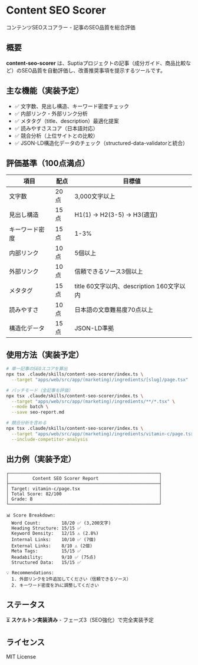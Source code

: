 # Content SEO Scorer

コンテンツSEOスコアラー - 記事のSEO品質を総合評価

## 概要

**content-seo-scorer** は、Suptiaプロジェクトの記事（成分ガイド、商品比較など）のSEO品質を自動評価し、改善推奨事項を提示するツールです。

## 主な機能（実装予定）

- ✅ 文字数、見出し構造、キーワード密度チェック
- ✅ 内部リンク・外部リンク分析
- ✅ メタタグ（title、description）最適化提案
- ✅ 読みやすさスコア（日本語対応）
- ✅ 競合分析（上位サイトとの比較）
- ✅ JSON-LD構造化データのチェック（structured-data-validatorと統合）

## 評価基準（100点満点）

| 項目           | 配点 | 目標値                                    |
| -------------- | ---- | ----------------------------------------- |
| 文字数         | 20点 | 3,000文字以上                             |
| 見出し構造     | 15点 | H1(1) → H2(3-5) → H3(適宜)                |
| キーワード密度 | 15点 | 1-3%                                      |
| 内部リンク     | 10点 | 5個以上                                   |
| 外部リンク     | 10点 | 信頼できるソース3個以上                   |
| メタタグ       | 15点 | title 60文字以内、description 160文字以内 |
| 読みやすさ     | 10点 | 日本語の文章難易度70点以上                |
| 構造化データ   | 15点 | JSON-LD準拠                               |

## 使用方法（実装予定）

```bash
# 単一記事のSEOスコアを算出
npx tsx .claude/skills/content-seo-scorer/index.ts \
  --target "apps/web/src/app/(marketing)/ingredients/[slug]/page.tsx"

# バッチモード（全記事を評価）
npx tsx .claude/skills/content-seo-scorer/index.ts \
  --target "apps/web/src/app/(marketing)/ingredients/**/*.tsx" \
  --mode batch \
  --save seo-report.md

# 競合分析を含める
npx tsx .claude/skills/content-seo-scorer/index.ts \
  --target "apps/web/src/app/(marketing)/ingredients/vitamin-c/page.tsx" \
  --include-competitor-analysis
```

## 出力例（実装予定）

```
┌─────────────────────────────────────────────────────────┐
│         Content SEO Scorer Report                       │
├─────────────────────────────────────────────────────────┤
│ Target: vitamin-c/page.tsx                              │
│ Total Score: 82/100                                     │
│ Grade: B                                                │
└─────────────────────────────────────────────────────────┘

📊 Score Breakdown:
  Word Count:        18/20 ✅ (3,200文字)
  Heading Structure: 15/15 ✅
  Keyword Density:   12/15 ⚠️ (2.8%)
  Internal Links:    10/10 ✅ (7個)
  External Links:    8/10 ⚠️ (2個)
  Meta Tags:         15/15 ✅
  Readability:       9/10 ✅ (75点)
  Structured Data:   15/15 ✅

💡 Recommendations:
  1. 外部リンクを1件追加してください（信頼できるソース）
  2. キーワード密度を3%に調整してください
```

## ステータス

⏳ **スケルトン実装済み** - フェーズ3（SEO強化）で完全実装予定

## ライセンス

MIT License
